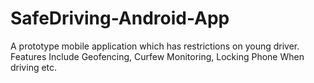 # SafeDriving-Android-App
A prototype mobile application which has restrictions on young driver. Features Include Geofencing,
Curfew Monitoring, Locking Phone When driving etc.
